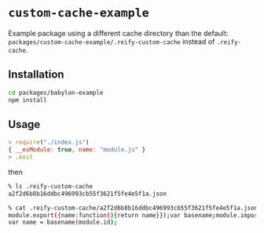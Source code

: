 # `custom-cache-example`

Example package using a different cache directory than the default:
`packages/custom-cache-example/.reify-custom-cache` instead of
`.reify-cache`.

## Installation

```sh
cd packages/babylon-example
npm install
```

## Usage

```js
> require("./index.js")
{ __esModule: true, name: "module.js" }
> .exit
```

then

```sh
% ls .reify-custom-cache
a2f2d6b8b16ddbc496993cb55f3621f5fe4e5f1a.json

% cat .reify-custom-cache/a2f2d6b8b16ddbc496993cb55f3621f5fe4e5f1a.json
module.export({name:function(){return name}});var basename;module.import("path",{"basename":function(v){basename=v}},0);
var name = basename(module.id);
```
